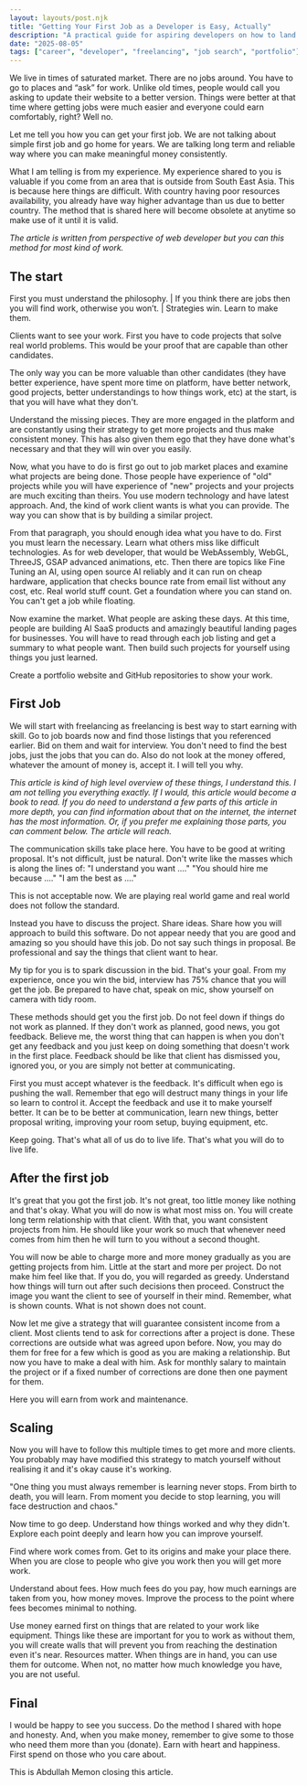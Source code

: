 ```yaml
---
layout: layouts/post.njk
title: "Getting Your First Job as a Developer is Easy, Actually"
description: "A practical guide for aspiring developers on how to land their first job, build a portfolio, and establish long-term client relationships in freelancing."
date: "2025-08-05"
tags: ["career", "developer", "freelancing", "job search", "portfolio"]
---
```

We live in times of saturated market. There are no jobs around. You have to go to places and “ask” for work. Unlike old times, people would call you asking to update their website to a better version. Things were better at that time where getting jobs were much easier and everyone could earn comfortably, right? Well no.

Let me tell you how you can get your first job. We are not talking about simple first job and go home for years. We are talking long term and reliable way where you can make meaningful money consistently. 

What I am telling is from my experience. My experience shared to you is valuable if you come from an area that is outside from South East Asia. This is because here things are difficult. With country having poor resources availability, you already have way higher advantage than us due to better country. The method that is shared here will become obsolete at anytime so make use of it until it is valid.

*The article is written from perspective of web developer but you can this method for most kind of work.*

## The start

First you must understand the philosophy.
| If you think there are jobs then you will find work, otherwise you won’t. 
| Strategies win. Learn to make them. 

Clients want to see your work. First you have to code projects that solve real world problems. This would be your proof that are capable than other candidates. 

The only way you can be more valuable than other candidates (they have better experience, have spent more time on platform, have better network, good projects, better understandings to how things work, etc) at the start, is that you will have what they don't. 

Understand the missing pieces. They are more engaged in the platform and are constantly using their strategy to get more projects and thus make consistent money. This has also given them ego that they have done what's necessary and that they will win over you easily. 

Now, what you have to do is first go out to job market places and examine what projects are being done. Those people have experience of "old" projects while you will have experience of "new" projects and your projects are much exciting than theirs. You use modern technology and have latest approach. And, the kind of work client wants is what you can provide. The way you can show that is by building a similar project.

From that paragraph, you should enough idea what you have to do. First you must learn the necessary. Learn what others miss like difficult technologies. As for web developer, that would be WebAssembly, WebGL, ThreeJS, GSAP advanced animations, etc. Then there are topics like Fine Tuning an AI, using open source AI reliably and it can run on cheap hardware, application that checks bounce rate from email list without any cost, etc. Real world stuff count. Get a foundation where you can stand on. You can't get a job while floating. 

Now examine the market. What people are asking these days. At this time, people are building AI SaaS products and amazingly beautiful landing pages for businesses. You will have to read through each job listing and get a summary to what people want. Then build such projects for yourself using things you just learned. 

Create a portfolio website and GitHub repositories to show your work.

## First Job

We will start with freelancing as freelancing is best way to start earning with skill. Go to job boards now and find those listings that you referenced earlier. Bid on them and wait for interview. You don't need to find the best jobs, just the jobs that you can do. Also do not look at the money offered, whatever the amount of money is, accept it. I will tell you why.

*This article is kind of high level overview of these things, I understand this. I am not telling you everything exactly. If I would, this article would become a book to read. If you do need to understand a few parts of this article in more depth, you can find information about that on the internet, the internet has the most information. Or, if you prefer me explaining those parts, you can comment below. The article will reach.*

The communication skills take place here. You have to be good at writing proposal. It's not difficult, just be natural. Don't write like the masses which is along the lines of:
"I understand you want ...."
"You should hire me because ...."
"I am the best as ...."

This is not acceptable now. We are playing real world game and real world does not follow the standard. 

Instead you have to discuss the project. Share ideas. Share how you will approach to build this software. Do not appear needy that you are good and amazing so you should have this job. Do not say such things in proposal. Be professional and say the things that client want to hear. 

My tip for you is to spark discussion in the bid. That's your goal. From my experience, once you win the bid, interview has 75% chance that you will get the job. Be prepared to have chat, speak on mic, show yourself on camera with tidy room.

These methods should get you the first job. Do not feel down if things do not work as planned. If they don't work as planned, good news, you got feedback. Believe me, the worst thing that can happen is when you don't get any feedback and you just keep on doing something that doesn't work in the first place. Feedback should be like that client has dismissed you, ignored you, or you are simply not better at communicating. 

First you must accept whatever is the feedback. It's difficult when ego is pushing the wall. Remember that ego will destruct many things in your life so learn to control it. Accept the feedback and use it to make yourself better. It can be to be better at communication, learn new things, better proposal writing, improving your room setup, buying equipment, etc. 

Keep going. That's what all of us do to live life. That's what you will do to live life.

## After the first job

It's great that you got the first job. It's not great, too little money like nothing and that's okay. What you will do now is what most miss on. You will create long term relationship with that client. With that, you want consistent projects from him. He should like your work so much that whenever need comes from him then he will turn to you without a second thought.

You will now be able to charge more and more money gradually as you are getting projects from him. Little at the start and more per project. Do not make him feel like that. If you do, you will regarded as greedy. Understand how things will turn out after such decisions then proceed. Construct the image you want the client to see of yourself in their mind. Remember, what is shown counts. What is not shown does not count.

Now let me give a strategy that will guarantee consistent income from a client. Most clients tend to ask for corrections after a project is done. These corrections are outside what was agreed upon before. Now, you may do them for free for a few which is good as you are making a relationship. But now you have to make a deal with him. Ask for monthly salary to maintain the project or if a fixed number of corrections are done then one payment for them. 

Here you will earn from work and maintenance. 

## Scaling

Now you will have to follow this multiple times to get more and more clients. You probably may have modified this strategy to match yourself without realising it and it's okay cause it's working. 

"One thing you must always remember is learning never stops. From birth to death, you will learn. From moment you decide to stop learning, you will face destruction and chaos."

Now time to go deep. Understand how things worked and why they didn't. Explore each point deeply and learn how you can improve yourself. 

Find where work comes from. Get to its origins and make your place there. When you are close to people who give you work then you will get more work.

Understand about fees. How much fees do you pay, how much earnings are taken from you, how money moves. Improve the process to the point where fees becomes minimal to nothing. 

Use money earned first on things that are related to your work like equipment. Things like these are important for you to work as without them, you will create walls that will prevent you from reaching the destination even it's near. Resources matter. When things are in hand, you can use them for outcome. When not, no matter how much knowledge you have, you are not useful. 

## Final

I would be happy to see you success. Do the method I shared with hope and honesty. And, when you make money, remember to give some to those who need them more than you (donate). Earn with heart and happiness. First spend on those who you care about.

This is Abdullah Memon closing this article. 


